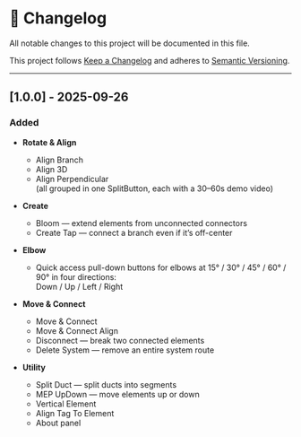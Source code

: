 # 📄 Changelog

All notable changes to this project will be documented in this file.  

This project follows [Keep a Changelog](https://keepachangelog.com/en/1.0.0/) and adheres to [Semantic Versioning](https://semver.org/).

---

## [1.0.0] - 2025-09-26

### Added
- **Rotate & Align**  
  - Align Branch  
  - Align 3D  
  - Align Perpendicular  
  (all grouped in one SplitButton, each with a 30–60s demo video)

- **Create**  
  - Bloom — extend elements from unconnected connectors  
  - Create Tap — connect a branch even if it’s off-center  

- **Elbow**  
  - Quick access pull-down buttons for elbows at 15° / 30° / 45° / 60° / 90° in four directions:  
    Down / Up / Left / Right  

- **Move & Connect**  
  - Move & Connect  
  - Move & Connect Align  
  - Disconnect — break two connected elements  
  - Delete System — remove an entire system route  

- **Utility**  
  - Split Duct — split ducts into segments  
  - MEP UpDown — move elements up or down  
  - Vertical Element  
  - Align Tag To Element  
  - About panel
